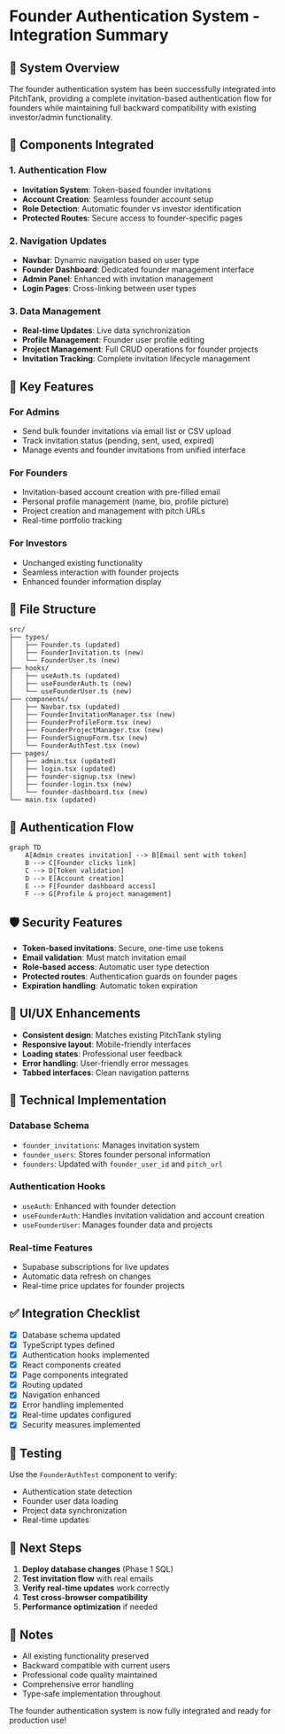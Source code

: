 # Founder Authentication System - Integration Summary

## 🎯 **System Overview**

The founder authentication system has been successfully integrated into PitchTank, providing a complete invitation-based authentication flow for founders while maintaining full backward compatibility with existing investor/admin functionality.

## 🔧 **Components Integrated**

### **1. Authentication Flow**
- **Invitation System**: Token-based founder invitations
- **Account Creation**: Seamless founder account setup
- **Role Detection**: Automatic founder vs investor identification
- **Protected Routes**: Secure access to founder-specific pages

### **2. Navigation Updates**
- **Navbar**: Dynamic navigation based on user type
- **Founder Dashboard**: Dedicated founder management interface
- **Admin Panel**: Enhanced with invitation management
- **Login Pages**: Cross-linking between user types

### **3. Data Management**
- **Real-time Updates**: Live data synchronization
- **Profile Management**: Founder user profile editing
- **Project Management**: Full CRUD operations for founder projects
- **Invitation Tracking**: Complete invitation lifecycle management

## 🚀 **Key Features**

### **For Admins**
- Send bulk founder invitations via email list or CSV upload
- Track invitation status (pending, sent, used, expired)
- Manage events and founder invitations from unified interface

### **For Founders**
- Invitation-based account creation with pre-filled email
- Personal profile management (name, bio, profile picture)
- Project creation and management with pitch URLs
- Real-time portfolio tracking

### **For Investors**
- Unchanged existing functionality
- Seamless interaction with founder projects
- Enhanced founder information display

## 📁 **File Structure**

```
src/
├── types/
│   ├── Founder.ts (updated)
│   ├── FounderInvitation.ts (new)
│   └── FounderUser.ts (new)
├── hooks/
│   ├── useAuth.ts (updated)
│   ├── useFounderAuth.ts (new)
│   └── useFounderUser.ts (new)
├── components/
│   ├── Navbar.tsx (updated)
│   ├── FounderInvitationManager.tsx (new)
│   ├── FounderProfileForm.tsx (new)
│   ├── FounderProjectManager.tsx (new)
│   ├── FounderSignupForm.tsx (new)
│   └── FounderAuthTest.tsx (new)
├── pages/
│   ├── admin.tsx (updated)
│   ├── login.tsx (updated)
│   ├── founder-signup.tsx (new)
│   ├── founder-login.tsx (new)
│   └── founder-dashboard.tsx (new)
└── main.tsx (updated)
```

## 🔄 **Authentication Flow**

```mermaid
graph TD
    A[Admin creates invitation] --> B[Email sent with token]
    B --> C[Founder clicks link]
    C --> D[Token validation]
    D --> E[Account creation]
    E --> F[Founder dashboard access]
    F --> G[Profile & project management]
```

## 🛡️ **Security Features**

- **Token-based invitations**: Secure, one-time use tokens
- **Email validation**: Must match invitation email
- **Role-based access**: Automatic user type detection
- **Protected routes**: Authentication guards on founder pages
- **Expiration handling**: Automatic token expiration

## 🎨 **UI/UX Enhancements**

- **Consistent design**: Matches existing PitchTank styling
- **Responsive layout**: Mobile-friendly interfaces
- **Loading states**: Professional user feedback
- **Error handling**: User-friendly error messages
- **Tabbed interfaces**: Clean navigation patterns

## 🔧 **Technical Implementation**

### **Database Schema**
- `founder_invitations`: Manages invitation system
- `founder_users`: Stores founder personal information
- `founders`: Updated with `founder_user_id` and `pitch_url`

### **Authentication Hooks**
- `useAuth`: Enhanced with founder detection
- `useFounderAuth`: Handles invitation validation and account creation
- `useFounderUser`: Manages founder data and projects

### **Real-time Features**
- Supabase subscriptions for live updates
- Automatic data refresh on changes
- Real-time price updates for founder projects

## ✅ **Integration Checklist**

- [x] Database schema updated
- [x] TypeScript types defined
- [x] Authentication hooks implemented
- [x] React components created
- [x] Page components integrated
- [x] Routing updated
- [x] Navigation enhanced
- [x] Error handling implemented
- [x] Real-time updates configured
- [x] Security measures implemented

## 🧪 **Testing**

Use the `FounderAuthTest` component to verify:
- Authentication state detection
- Founder user data loading
- Project data synchronization
- Real-time updates

## 🚀 **Next Steps**

1. **Deploy database changes** (Phase 1 SQL)
2. **Test invitation flow** with real emails
3. **Verify real-time updates** work correctly
4. **Test cross-browser compatibility**
5. **Performance optimization** if needed

## 📝 **Notes**

- All existing functionality preserved
- Backward compatible with current users
- Professional code quality maintained
- Comprehensive error handling
- Type-safe implementation throughout

The founder authentication system is now fully integrated and ready for production use!

